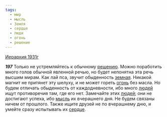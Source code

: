 ```yaml
---
tags:
  - мир
  - мысль
  - Земля
  - сердце
  - люди
  - огонь
  - решение
---
```


[Иерархия 1931г](https://127.0.0.1:4002/agni/1931)

___197___
Только не устремляйтесь к обычному [решению](../../../tags/#решение). Можно поработить много голов обычной явленной речью, но будет непонятна эта речь высшим мирам. Как лай пса, звучит обыденность [земная](../../../tags/#Земля). Никакой магнит не притянет эту шелуху, и не может гореть [огонь](../../../tags/#огонь) без масла. Но будем отличать обыденность от каждодневности, ибо много [людей](../../../tags/#люди) ищут противоречия там, где его нет. Замечайте этих [людей](../../../tags/#люди); они не достигают успеха, ибо [мысль](../../../tags/#мысль) их вчерашнего дня. Не будем связаны ничем от прошлого. Также ищите друзей не по вчерашнему дню, и умейте сразу испытывать их [сердце](../../../tags/#сердце).   

